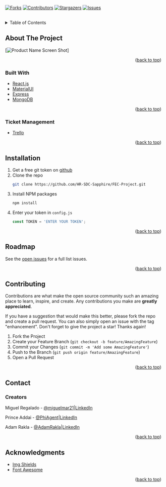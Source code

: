 <div id="top"></div>


[![Forks][forks-shield]][forks-url]
[![Contributors][contributors-shield]][contributors-url]
[![Stargazers][stars-shield]][stars-url]
[![Issues][issues-shield]][issues-url]


<!-- PROJECT LOGO -->
<br />

<!-- TABLE OF CONTENTS -->
<details>
  <summary>Table of Contents</summary>
  <ol>
    <li>
      <a href="#about-the-project">About The Project</a>
      <ul>
        <li><a href="#built-with">Built With</a></li>
        <li><a href="#Ticket Management">Ticket Management</a></li>
      </ul>
    </li>
    <li>
      <a href="#installation">Installation</a>
    </li>
    <li><a href="#usage">Usage</a></li>
    <li><a href="#roadmap">Roadmap</a></li>
    <li><a href="#contributing">Contributing</a></li>
    <li><a href="#license">License</a></li>
    <li><a href="#contact">Contact</a></li>
    <li><a href="#acknowledgments">Acknowledgments</a></li>
  </ol>
</details>



<!-- ABOUT THE PROJECT -->
## About The Project

[![Product Name Screen Shot][product-screenshot]]


<p align="right">(<a href="#top">back to top</a>)</p>

### Built With

* [React.js](https://reactjs.org/)
* [MaterialUI](https://mui.com/)
* [Express](https://expressjs.com/)
* [MongoDB](https://www.mongodb.com/)

<p align="right">(<a href="#top">back to top</a>)</p>

### Ticket Management

* [Trello](https://trello.com/b/9xvopwvh/fec-project)

<p align="right">(<a href="#top">back to top</a>)</p>

<!-- INSTALLATION -->

## Installation

1. Get a free git token on [github](https://github.com/settings/tokens)
2. Clone the repo
   ```sh
   git clone https://github.com/HR-SDC-Sapphire/FEC-Project.git
   ```
3. Install NPM packages
   ```sh
   npm install
   ```
4. Enter your token in `config.js`
   ```js
   const TOKEN = 'ENTER YOUR TOKEN';
   ```

<p align="right">(<a href="#top">back to top</a>)</p>


<!-- ROADMAP -->
## Roadmap

See the [open issues](https://github.com/Team-Spaghetti/FEC-Project/issues) for a full list issues.

<p align="right">(<a href="#top">back to top</a>)</p>



<!-- CONTRIBUTING -->
## Contributing

Contributions are what make the open source community such an amazing place to learn, inspire, and create. Any contributions you make are **greatly appreciated**.

If you have a suggestion that would make this better, please fork the repo and create a pull request. You can also simply open an issue with the tag "enhancement".
Don't forget to give the project a star! Thanks again!

1. Fork the Project
2. Create your Feature Branch (`git checkout -b feature/AmazingFeature`)
3. Commit your Changes (`git commit -m 'Add some AmazingFeature'`)
4. Push to the Branch (`git push origin feature/AmazingFeature`)
5. Open a Pull Request

<p align="right">(<a href="#top">back to top</a>)</p>




<!-- CONTACT -->
## Contact

### Creators

Miguel Regalado - [@miguelmar21](https://github.com/Team-Spaghetti/FEC-Project/issues)|[LinkedIn](https://www.linkedin.com/in/miguel-regalado/)

Prince Addai - [@PhiAgent](https://github.com/PhiAgent)|[LinkedIn](https://www.linkedin.com/in/prince-gyekye-addai/)

Adam Rakla - [@AdamRakla](https://github.com/AdamRakla)|[LinkedIn](https://www.linkedin.com/in/miguel-regalado/)

<p align="right">(<a href="#top">back to top</a>)</p>



<!-- ACKNOWLEDGMENTS -->
## Acknowledgments

* [Img Shields](https://shields.io)
* [Font Awesome](https://fontawesome.com)

<p align="right">(<a href="#top">back to top</a>)</p>



<!-- MARKDOWN LINKS & IMAGES -->
<!-- https://www.markdownguide.org/basic-syntax/#reference-style-links -->
[contributors-shield]: https://img.shields.io/github/contributors/Team-Spaghetti/FEC-Project
[contributors-url]: https://github.com/Team-Spaghetti/FEC-Project/graphs/contributors
[forks-shield]: https://img.shields.io/github/forks/Team-Spaghetti/FEC-Project?style=social
[forks-url]: https://github.com/Team-Spaghetti/FEC-Project/network/members
[stars-shield]: https://img.shields.io/github/stars/Team-Spaghetti/FEC-Project?style=social
[stars-url]: https://github.com/Team-Spaghetti/FEC-Project/stargazers
[issues-shield]: https://img.shields.io/github/issues/Team-Spaghetti/FEC-Project
[issues-url]: https://github.com/Team-Spaghetti/FEC-Project/issues
[product-screenshot]: out.gif
